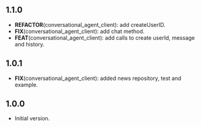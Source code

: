 ## 1.1.0

 - **REFACTOR**(conversational_agent_client): add createUserID.
 - **FIX**(conversational_agent_client): add chat method.
 - **FEAT**(conversational_agent_client): add calls to create userId, message and history.

## 1.0.1

 - **FIX**(conversational_agent_client): added news repository, test and example.

## 1.0.0

- Initial version.
